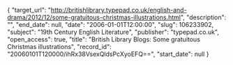 {
  "target_url": "http://britishlibrary.typepad.co.uk/english-and-drama/2012/12/some-gratuitous-christmas-illustrations.html", 
  "description": "", 
  "end_date": null, 
  "date": "2006-01-01T12:00:00", 
  "slug": 106233902, 
  "subject": "19th Century English Literature", 
  "publisher": "typepad.co.uk", 
  "open_access": true, 
  "title": "British Library Blogs: Some gratuitous Christmas illustrations", 
  "record_id": "20060101T120000/ihRx38VsexQldsPcXyoEFQ==", 
  "start_date": null
}

